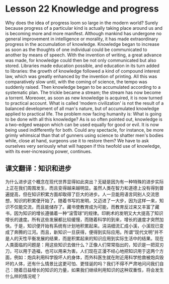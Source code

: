 # Lesson 22 Knowledge and progress

Why does the idea of progress loom so large in the modern world? Surely because progress of a particular kind is actually taking place around us and is becoming more and more manifest. Although mankind has undergone no general improvement in intelligence or morality, it has made extraordinary progress in the accumulation of knowledge. Knowledge began to increase as soon as the thoughts of one individual could be communicated to another by means of speech. With the invention of writing, a great advance was made, for knowledge could then be not only communicated but also stored. Libraries made education possible, and education in its turn added to libraries: the growth of knowledge followed a kind of compound interest law, which was greatly enhanced by the invention of printing. All this was comparatively slow until, with the coming of science, the tempo was suddenly raised. Then knowledge began to be accumulated according to a systematic plan. The trickle became a stream; the stream has now become a torrent. Moreover, as soon as new knowledge is acquired, it is now turned to practical account. What is called ‘modern civilization' is not the result of a balanced development of all man's nature, but of accumulated knowledge applied to practical life. The problem now facing humanity is: What is going to be done with all this knowledge? As is so often pointed out, knowledge is a two-edged weapon which can be used equally for good or evil. It is now being used indifferently for both. Could any spectacle, for instance, be more grimly whimsical than that of gunners using science to shatter men's bodies while, close at hand, surgeons use it to restore them? We have to ask ourselves very seriously what will happen if this twofold use of knowledge, with its ever-increasing power, continues.

## 课文翻译：知识和进步

为什么进步这个概念在现代世界显得如此突出？无疑是因为有一种特殊的进步实际上正在我们周围发生，而且变得越来越明显。虽然人类在智力和道德上没有得到普遍提高，但在知识积累方面却取得了巨大的进步。人一旦能用语言同别人交流思想，知识的积累便开始了。随着书写的发明，又迈进了一大步，因为这样一来，知识不仅能交流，而且能储存了。藏书使教育成为可能，而教育反过来又丰富了藏书，因为知识的增长遵循着一种“滚雪球”的规律。印刷术的发明又大大提高了知识增长的速度。所有这些发展都比较缓慢，而随着科学的到来，增长的速度才突然加快。于是，知识便开始有系统有计划地积累起来。涓涓细流汇成小溪，小溪现已变成了奔腾的江河。而且，新知识一旦获得，便得到实际应用。所谓“现代文明”并不是人的天性平衡发展的结果，而是积累起来的知识应用到实际生活中的结果。现在人类面临的问题是：用这些知识去做什么？正像人们常常指出的，知识是一把双刃刀，可以用于造福，也可以用来为害。人们现在正漫不经心地把知识用于这两个方面，例如：炮兵利用科学毁坏人的身体，而外科医生就在附近用科学抢救被炮兵毁坏的人体，还有什么情景比这更可怕、更怪诞的吗？我们不得不严肃地问问我们自己：随着日益增长的知识的力量，如果我们继续利用知识的这种双重性，将会发生什么样的情况呢？
